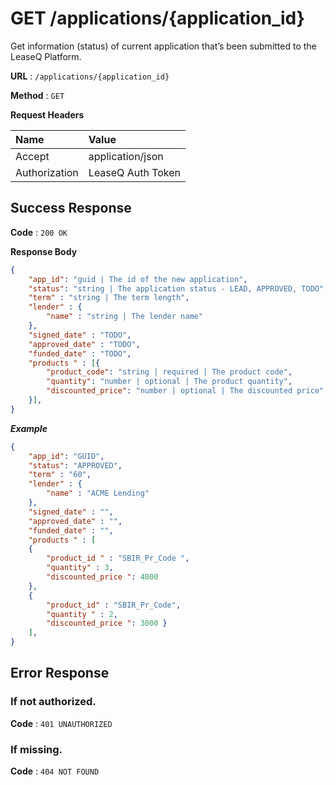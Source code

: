 # GET /applications/{application_id}

Get information (status) of current application that’s been submitted to the LeaseQ Platform.

**URL** : `/applications/{application_id}`

**Method** : `GET`

**Request Headers**

| Name | Value |
|:-----|:------|
|Accept|application/json|
|Authorization|LeaseQ Auth Token|

## Success Response

**Code** : `200 OK`

**Response Body**

```json
{
    "app_id": "guid | The id of the new application",
    "status": "string | The application status - LEAD, APPROVED, TODO", 
    "term" : "string | The term length",
    "lender" : { 
        "name" : "string | The lender name" 
    },
    "signed_date" : "TODO",
    "approved_date" : "TODO",
    "funded_date" : "TODO",
    "products " : [{ 
        "product_code": "string | required | The product code",
        "quantity": "number | optional | The product quantity",
        "discounted_price": "number | optional | The discounted price"
    }], 
}
```

***Example***

```json
{
    "app_id": "GUID",
    "status": "APPROVED", 
    "term" : "60",
    "lender" : { 
        "name" : "ACME Lending" 
    },
    "signed_date" : "",
    "approved_date" : "",
    "funded_date" : "",
    "products " : [  
    { 
        "product_id " : "SBIR_Pr_Code ",
        "quantity" : 3,
        "discounted_price ": 4000 
    },
	{
        "product_id" : "SBIR_Pr_Code",
        "quantity " : 2,
        "discounted_price ": 3000 }
    ], 
}
```

## Error Response

### If not authorized.

**Code** : `401 UNAUTHORIZED`

### If missing.

**Code** : `404 NOT FOUND`
